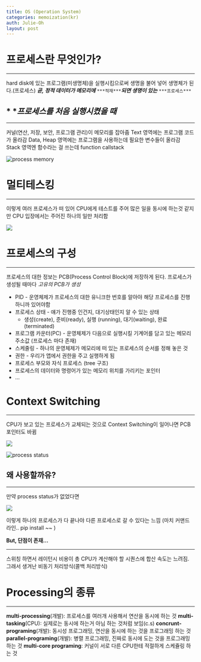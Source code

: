 ```yaml
---
title: OS (Operation System)
categories: memoization(kr)
auth: Julie-Oh
layout: post
---
```


# **프로세스란 무엇인가?**

----------

hard disk에 있는 프로그램(미생명체)을 실행시킴으로써 생명을 불어 넣어 생명체가 된다.(프로세스)
***곧, 정적 데이터가 메모리에*** `***적재***`***되면 생명이 있는*** `***프로세스***`


## * ****프로세스를 처음 실행시켰을 때***
----------

커널(연산, 저장, 보안, 프로그램 관리)이 메모리를 잡아줌
Text 영역에는 프로그램 코드가 올라감
Data, Heap 영역에는 프로그램을 사용하는데 필요한 변수들이 올라감
Stack 영역엔 함수라는 걸 쓰는데 function callstack



![process memory](https://paper-attachments.dropbox.com/s_D799983CF2B7A585C4B484555DF8AC5F88881A852F2BB30484616AFB0C462E26_1555156866890_image.png)




# **멀티테스킹**
----------

이렇게 여러 프로세스가 떠 있어 CPU에게 테스트를 주어 많은 일을 동시에 하는것 같지만 CPU 입장에서는 주어진 하나의 일만 처리함

![](https://upload.wikimedia.org/wikipedia/commons/thumb/9/91/CpuTimeonSingleCpuMultiTaskingSystem.svg/450px-CpuTimeonSingleCpuMultiTaskingSystem.svg.png)



# **프로세스의 구성**
----------

프로세스의 대한 정보는 PCB(Process Control Block)에 저장하게 된다.
프로세스가 생성될 때마다 *고유의 PCB가 생성*


- PID - 운영체제가 프로세스의 대한 유니크한 번호를 알아야 해당 프로세스를 진행하니까 있어야함
- 프로세스 상태 - 얘가 진행중 인건지, 대기상태인지 알 수 있는 상태
    - 생성(create), 준비(ready), 실행 (running), 대기(waiting), 완료(terminated)
- 프로그램 카운터(PC) - 운영체제가 다음으로 실행시킬 기계어를 담고 있는 메모리 주소값 (프로세스 마다 존재)
- 스케줄링 - 하나의 운영체제가 메모리에 떠 있는 프로세스의 순서를 정해 놓은 것
- 권한 - 우리가 앱에서 권한을 주고 실행하게 됨
- 프로세스 부모와 자식 프로세스 (tree 구조)
- 프로세스의 데이터와 명령어가 있는 메모리 위치를 가리키는 포인터
- …





# Context Switching
----------

CPU가 보고 있는 프로세스가 교체되는 것으로 Context Switching이 일어나면 PCB 포인터도 바뀜


![](https://paper-attachments.dropbox.com/s_D799983CF2B7A585C4B484555DF8AC5F88881A852F2BB30484616AFB0C462E26_1555159752379_image.png)



![process status](https://mug896.github.io/bash-shell/images/process-state.png)

## 왜 사용할까유?
----------

만약 process status가 없었다면 

![](https://paper-attachments.dropbox.com/s_D799983CF2B7A585C4B484555DF8AC5F88881A852F2BB30484616AFB0C462E26_1555160278475_image.png)


이렇게 하나의 프로세스가 다 끝나야 다른 프로세스로 갈 수 있다는 느낌 (마치 커맨드 라인.. pip install ~~ )

**But, 단점이 존재…**

----------

스위칭 하면서 레이턴시 비용이 총 CPU가 계산해야 할 시퀀스에 합산 속도는 느려짐. 
그래서 생겨난 비동기 처리방식(콜백 처리방식)


# Processing의 종류
----------

**multi-processing**(개발): 프로세스를 여러개 사용해서 연산을 동시에 하는 것
**multi-tasking**(CPU): 실제로는 동시에 하는거 아님 하는 것처럼 보임(c.s)
**concrunt-programing**(개발): 동시성 프로그래밍, 연산을 동시에 하는 것을 프로그래밍 하는 것
**parallel-programing**(개발): 병렬 프로그래밍, 진짜로 동시에 도는 것을 프로그래밍 하는 것
**multi-core programing**: 커널이 서로 다른 CPU한테 적절하게 스케쥴링 하는 것